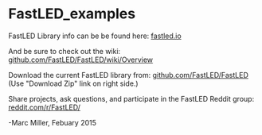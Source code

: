 # FastLED_examples

FastLED Library info can be be found here: [fastled.io](http://fastled.io/)

And be sure to check out the wiki: [github.com/FastLED/FastLED/wiki/Overview](https://github.com/FastLED/FastLED/wiki/Overview)


Download the current FastLED library from: [github.com/FastLED/FastLED](https://github.com/FastLED/FastLED)
(Use "Download Zip" link on right side.)


Share projects, ask questions, and participate in the FastLED Reddit group: [reddit.com/r/FastLED/](https://www.reddit.com/r/FastLED/)


-Marc Miller, 
Febuary 2015
